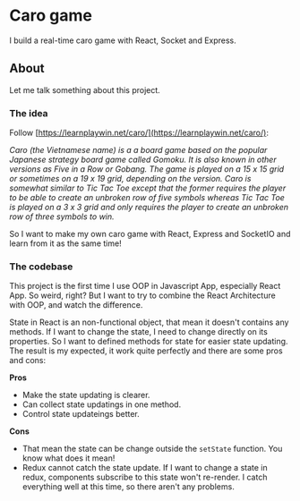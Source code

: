 # Caro game
I build a real-time caro game with React, Socket and Express.

## About
Let me talk something about this project.

### The idea
Follow [https://learnplaywin.net/caro/](https://learnplaywin.net/caro/):

*Caro (the Vietnamese name) is a a board game based on the popular Japanese strategy board game called Gomoku. It is also known in other versions as Five in a Row or Gobang. The game is played on a 15 x 15 grid or sometimes on a 19 x 19 grid, depending on the version. Caro is somewhat similar to Tic Tac Toe except that the former requires the player to be able to create an unbroken row of five symbols whereas Tic Tac Toe is played on a 3 x 3 grid and only requires the player to create an unbroken row of three symbols to win.*

So I want to make my own caro game with React, Express and SocketIO and learn from it as the same time!

### The codebase
This project is the first time I use OOP in Javascript App, especially React App.
So weird, right? But I want to try to combine the React Architecture with OOP, and
watch the difference.

State in React is an non-functional object, that mean it doesn't contains any methods. If
I want to change the state, I need to change directly on its properties.
So I want to defined methods for state for easier state updating. The result is my expected,
it work quite perfectly and there are some pros and cons:

__Pros__
- Make the state updating is clearer.
- Can collect state updatings in one method.
- Control state updateings better.

__Cons__
- That mean the state can be change outside the `setState` function. You know what does it mean!
- Redux cannot catch the state update. If I want to change a state in redux, components subscribe to this state won't re-render. I catch everything well at this time, so there aren't any problems.